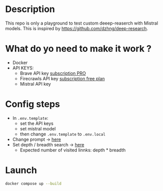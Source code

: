 # Description
This repo is only a playground to test custom deeep-reaserch with Mistral models.
This is inspired by https://github.com/dzhng/deep-research.

# What do yo need to make it work ?
- Docker
- API KEYS:
  - Brave API key [subscription PRO](https://api-dashboard.search.brave.com/app/subscriptions/subscribe)
  - Firecrawls API key [subscription free plan](https://www.firecrawl.dev/pricing)
  - Mistral API key

# Config steps 
- In `.env.template`:
  - set the API keys
  - set mistral model
  - then change `.env.template` to `.env.local`
- Change prompt -> [here](https://github.com/carl2g/mistral-deep-research/blob/master/src/deep-research.ts#L67)
- Set depth / breadth search -> [here](https://github.com/carl2g/mistral-deep-research/blob/master/src/deep-research.ts#L69)
  - Expected number of visited linnks: depth * breadth

# Launch 

```bash
docker compose up --build
```
